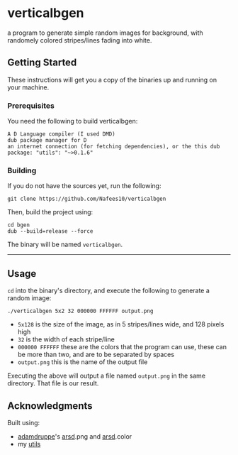 # verticalbgen
a program to generate simple random images for background, with randomely colored stripes/lines fading into white.
## Getting Started
These instructions will get you a copy of the binaries up and running on your machine.
### Prerequisites
You need the following to build verticalbgen:  
```
A D Language compiler (I used DMD)
dub package manager for D
an internet connection (for fetching dependencies), or the this dub package: "utils": "~>0.1.6"
```
### Building
If you do not have the sources yet, run the following:
```
git clone https://github.com/Nafees10/verticalbgen
```
Then, build the project using:
```
cd bgen
dub --build=release --force
```
The binary will be named `verticalbgen`.

---

## Usage
`cd` into the binary's directory, and execute the following to generate a random image:
```
./verticalbgen 5x2 32 000000 FFFFFF output.png
```
* `5x128` is the size of the image, as in 5 stripes/lines wide, and 128 pixels high
* `32` is the width of each stripe/line
* `000000 FFFFFF` these are the colors that the program can use, these can be more than two, and are to be separated by spaces
* `output.png` this is the name of the output file

Executing the above will output a file named `output.png` in the same directory. That file is our result.  

## Acknowledgments
Built using:
* [adamdruppe](https://github.com/adamdruppe)'s [arsd](https://github.com/adamdruppe/arsd).png and [arsd](https://github.com/adamdruppe/arsd).color
* my [utils](https://github.com/Nafees10/utils)
